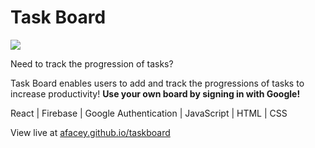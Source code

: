 # Task Board

[<img src="https://andrefacey.com/assets/mockups/taskboard-mockup.png">][mockup]

Need to track the progression of tasks?

Task Board enables users to add and track the progressions of tasks to increase productivity! **Use your own board by signing in with Google!**

React | Firebase | Google Authentication | JavaScript | HTML | CSS

View live at [afacey.github.io/taskboard][live]


[live]: https://afacey.github.io/taskboard "Task Board by Andre Facey"
[mockup]: https://andrefacey.com/assets/mockups/taskboard-mockup.png "Task Board Desktop and Mobile Device Preview"
